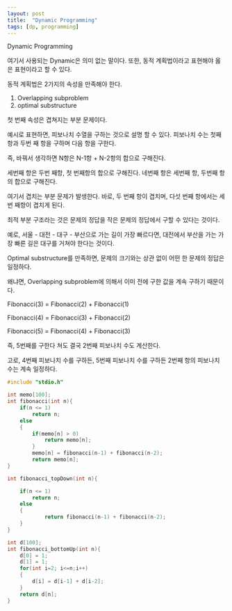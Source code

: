 ```yaml
---
layout: post
title:  "Dynamic Programming"
tags: [dp, programming]
---
```


Dynamic Programming

여기서 사용되는 Dynamic은 의미 없는 말이다.
또한, 동적 계획법이라고 표현해야 옳은 표현이라고 할 수 있다.

동적 계획법은 2가지의 속성을 만족해야 한다.

1. Overlapping subproblem
2. optimal substructure

첫 번째 속성은 겹쳐지는 부분 문제이다.

예시로 표현하면, 피보나치 수열을 구하는 것으로 설명 할 수 있다.
피보나치 수는 첫째 항과 두번 째 항을 구하며 다음 항을 구한다.

즉, 바꿔서 생각하면 N항은 N-1항 + N-2항의 합으로 구해진다.

세번째 항은 두번 째항, 첫 번째항의 합으로 구해진다.
네번째 항은 세번째 항, 두번째 항의 합으로 구해진다.

여기서 겹치는 부분 문제가 발생한다. 바로, 두 번째 항이 겹치며, 다섯 번째 항에서는 세번 째항이 겹치게 된다.

최적 부분 구조라는 것은 문제의 정답을 작은 문제의 정답에서 구할 수 있다는 것이다.

예로, 서울 - 대전 - 대구 - 부산으로 가는 길이 가장 빠르다면,
대전에서 부산을 가는 가장 빠른 길은 대구를 거쳐야 한다는 것이다.

Optimal substructure를 만족하면, 문제의 크기와는 상관 없이 어떤 한 문제의 정답은 일정하다.

왜냐면, Overlapping subproblem에 의해서 이미 전에 구한 값을 계속 구하기 때문이다.

Fibonacci(3) = Fibonacci(2) + Fibonacci(1)

Fibonacci(4) = Fibonacci(3) + Fibonacci(2)

Fibonacci(5) = Fibonacci(4) + Fibonacci(3)

즉, 5번째를 구한다 쳐도 결국 2번째 피보나치 수도 계산한다.

고로, 4번째 피보나치 수를 구하든, 5번째 피보나치 수를 구하든 2번째 항의 피보나치 수는 계속 일정하다.

```cpp
#include "stdio.h"

int memo[100];
int fibonacci(int n){
    if(n <= 1)
        return n;
    else
    {
        if(memo[n] > 0)
            return memo[n];
        }
        memo[n] = fibonacci(n-1) + fibonacci(n-2);
        return memo[n];
}
```

```cpp
int fibonacci_topDown(int n){

    if(n <= 1)
        return n;
    else
    {
            return fibonacci(n-1) + fibonacci(n-2);
    }
}
```

```cpp
int d[100];
int fibonacci_bottomUp(int n){
    d[0] = 1;
    d[1] = 1;
    for(int i=2; i<=n;i++)
    {
        d[i] = d[i-1] + d[i-2];
    }
    return d[n];
}
```
